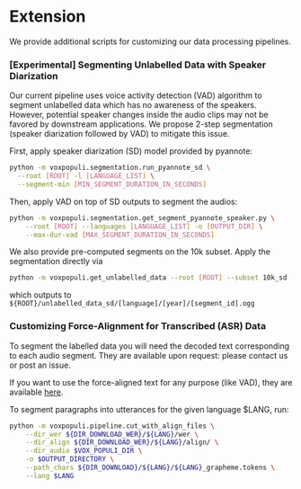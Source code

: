 # Extension

We provide additional scripts for customizing our data processing pipelines.

### [Experimental] Segmenting Unlabelled Data with Speaker Diarization 

Our current pipeline uses voice activity detection (VAD) algorithm to segment unlabelled data which has no awareness 
of the speakers. However, potential speaker changes inside the audio clips may not be favored by downstream applications. 
We propose 2-step segmentation (speaker diarization followed by VAD) to mitigate this issue.

First, apply speaker diarization (SD) model provided by pyannote:

```bash
python -m voxpopuli.segmentation.run_pyannote_sd \
  --root [ROOT] -l [LANGUAGE_LIST] \
  --segment-min [MIN_SEGMENT_DURATION_IN_SECONDS]
```

Then, apply VAD on top of SD outputs to segment the audios:
```bash
python -m voxpopuli.segmentation.get_segment_pyannote_speaker.py \
    --root [ROOT] --languages [LANGUAGE_LIST] -o [OUTPUT_DIR] \
    --max-dur-vad [MAX_SEGMENT_DURATION_IN_SECONDS]
```

We also provide pre-computed segments on the 10k subset. Apply the segmentation directly via
```bash
python -m voxpopuli.get_unlabelled_data --root [ROOT] --subset 10k_sd
```
which outputs to `${ROOT}/unlabelled_data_sd/[language]/[year]/[segment_id].ogg`

### Customizing Force-Alignment for Transcribed (ASR) Data

To segment the labelled data you will need the decoded text corresponding to each audio segment. 
They are available upon request: please contact us or post an issue. 

If you want to use the force-aligned text for any purpose (like VAD), 
they are available [here](https://dl.fbaipublicfiles.com/voxpopuli/align_data.tar.gz).

To segment paragraphs into utterances for the given language $LANG, run:

```bash
python -m voxpopuli.pipeline.cut_with_align_files \
    --dir_wer ${DIR_DOWNLOAD_WER}/${LANG}/wer \
    --dir_align ${DIR_DOWNLOAD_WER}/${LANG}/align/ \
    --dir_audio $VOX_POPULI_DIR \
    -o $OUTPUT_DIRECTORY \
    --path_chars ${DIR_DOWNLOAD}/${LANG}/${LANG}_grapheme.tokens \
    --lang $LANG
```
